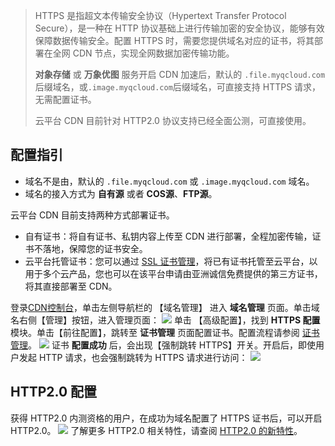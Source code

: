 > HTTPS 是指超文本传输安全协议（Hypertext Transfer Protocol Secure），是一种在 HTTP 协议基础上进行传输加密的安全协议，能够有效保障数据传输安全。配置 HTTPS 时，需要您提供域名对应的证书，将其部署在全网 CDN 节点，实现全网数据加密传输功能。
>
>  **对象存储** 或 **万象优图** 服务开启 CDN 加速后，默认的 ```.file.myqcloud.com``` 后缀域名，或```.image.myqcloud.com```后缀域名，可直接支持 HTTPS 请求，无需配置证书。
>
> 云平台 CDN 目前针对 HTTP2.0 协议支持已经全面公测，可直接使用。

## 配置指引
- 域名不是由，默认的 ```.file.myqcloud.com``` 或 ```.image.myqcloud.com``` 域名。
- 域名的接入方式为 **自有源** 或者 **COS源**、**FTP源**。

云平台 CDN 目前支持两种方式部署证书。
- 自有证书：将自有证书、私钥内容上传至 CDN 进行部署，全程加密传输，证书不落地，保障您的证书安全。
- 云平台托管证书：您可以通过 [SSL 证书管理](http://console.tce.fsphere.cn/ssl)，将已有证书托管至云平台，以用于多个云产品，您也可以在该平台申请由亚洲诚信免费提供的第三方证书，将其直接部署至 CDN。

登录[CDN控制台](http://console.tce.fsphere.cn/cdn)，单击左侧导航栏的 【域名管理】 进入 **域名管理** 页面。单击域名右侧【管理】按钮，进入管理页面：
![](http://imgcache.tce.fsphere.cn/static/main.qcloudimg.com/raw/667013013f17c055f0cb3cec4580c4ef.png)
单击 【高级配置】，找到 **HTTPS 配置** 模块。单击【前往配置】，跳转至 **证书管理** 页面配置证书。配置流程请参阅 [证书管理](http://tce.fsphere.cn/document/product/228/6303)。
![](http://imgcache.tce.fsphere.cn/static/main.qcloudimg.com/raw/1efff7b5b6909863e0849ae6cf9f65a7.png)
证书 **配置成功** 后，会出现【强制跳转 HTTPS】开关。开启后，即使用户发起 HTTP 请求，也会强制跳转为 HTTPS 请求进行访问：
![](http://imgcache.tce.fsphere.cn/static/main.qcloudimg.com/raw/8ccfdda9898a09a95d702e9162ff95d6.png)

## HTTP2.0 配置
获得 HTTP2.0 内测资格的用户，在成功为域名配置了 HTTPS 证书后，可以开启 HTTP2.0。
![](http://imgcache.tce.fsphere.cn/static/main.qcloudimg.com/raw/19b5892f7cf04b93e37f63eef75a94d8.png)
了解更多 HTTP2.0 相关特性，请查阅 [HTTP2.0 的新特性](http://tce.fsphere.cn/community/article/541321)。